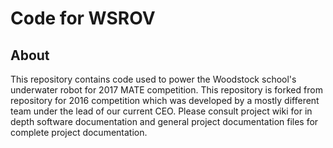 # Code for WSROV

## About
This repository contains code used to power the Woodstock school's underwater
robot for 2017 MATE
competition. This repository is forked from repository for 2016 competition
which was developed by a mostly different team under the lead of our current
CEO. Please consult project wiki for in depth software documentation and
general project documentation files for complete project documentation.
